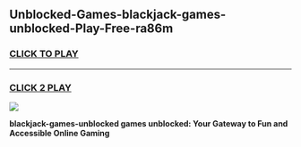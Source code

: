 
## Unblocked-Games-blackjack-games-unblocked-Play-Free-ra86m
<h3>
<a href="https://premium76.site?title=blackjack-games-unblocked&ref=15A">CLICK TO PLAY</a></h3>
<hr>

<h3>
<a href="https://premium76.site?title=blackjack-games-unblocked&ref=15A">CLICK 2 PLAY</a>
  
</h3>

<a href="https://premium76.site?title=blackjack-games-unblocked&ref=15A"><img src="https://clearcache.store/games.png"></a>


**blackjack-games-unblocked games unblocked: Your Gateway to Fun and Accessible Online Gaming**
